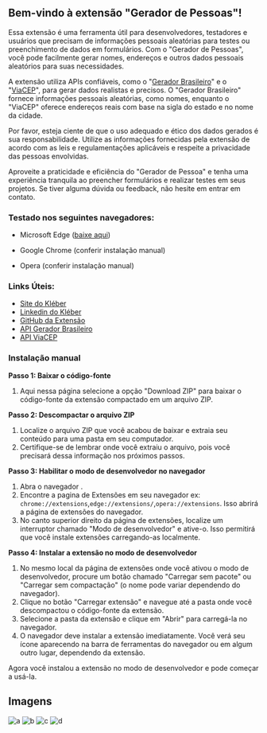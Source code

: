 
## Bem-vindo à extensão "Gerador de Pessoas"!

Essa extensão é uma ferramenta útil para desenvolvedores, testadores e usuários que precisam de informações pessoais aleatórias para testes ou preenchimento de dados em formulários. Com o "Gerador de Pessoas", você pode facilmente gerar nomes, endereços e outros dados pessoais aleatórios para suas necessidades.

A extensão utiliza APIs confiáveis, como o "[Gerador Brasileiro](https://bit.ly/3oDlKax)" e o "[ViaCEP](https://bit.ly/42kEadS)", para gerar dados realistas e precisos. O "Gerador Brasileiro" fornece informações pessoais aleatórias, como nomes, enquanto o "ViaCEP" oferece endereços reais com base na sigla do estado e no nome da cidade.

Por favor, esteja ciente de que o uso adequado e ético dos dados gerados é sua responsabilidade. Utilize as informações fornecidas pela extensão de acordo com as leis e regulamentações aplicáveis e respeite a privacidade das pessoas envolvidas.

Aproveite a praticidade e eficiência do "Gerador de Pessoa" e tenha uma experiência tranquila ao preencher formulários e realizar testes em seus projetos. Se tiver alguma dúvida ou feedback, não hesite em entrar em contato.

### Testado nos seguintes navegadores:

- Microsoft Edge ([baixe aqui](	https://microsoftedge.microsoft.com/addons/detail/dpgiaonoepijnodnffinpdgiopddifog)) 

- Google Chrome (conferir instalação manual)

- Opera (conferir instalação manual)

### Links Úteis:

-   [Site do Kléber](https://bit.ly/45Ly9JR)
-   [Linkedin do Kléber](https://bit.ly/3MKS6rP)
-   [GitHub da Extensão](https://bit.ly/3OUjmXh)
-   [API Gerador Brasileiro](https://bit.ly/3oDlKax)
-   [API ViaCEP](https://bit.ly/42kEadS)


### Instalação manual

**Passo 1: Baixar o código-fonte**

1.  Aqui nessa página selecione a opção "Download ZIP" para baixar o código-fonte da extensão compactado em um arquivo ZIP.

**Passo 2: Descompactar o arquivo ZIP**

1.  Localize o arquivo ZIP que você acabou de baixar e extraia seu conteúdo para uma pasta em seu computador.
2.  Certifique-se de lembrar onde você extraiu o arquivo, pois você precisará dessa informação nos próximos passos.

**Passo 3: Habilitar o modo de desenvolvedor no navegador**

1.  Abra o navegador .
2.  Encontre a pagina de Extensões em seu navegador ex: 
`chrome://extensions`,`edge://extensions/`,`opera://extensions`.
Isso abrirá a página de extensões do navegador.
5.  No canto superior direito da página de extensões, localize um interruptor chamado "Modo de desenvolvedor" e ative-o. Isso permitirá que você instale extensões carregando-as localmente.

**Passo 4: Instalar a extensão no modo de desenvolvedor**

1.  No mesmo local da página de extensões onde você ativou o modo de desenvolvedor, procure um botão chamado "Carregar sem pacote" ou "Carregar sem compactação" (o nome pode variar dependendo do navegador).
2.  Clique no botão "Carregar extensão" e navegue até a pasta onde você descompactou o código-fonte da extensão.
3.  Selecione a pasta da extensão e clique em "Abrir" para carregá-la no navegador.
4.  O navegador deve instalar a extensão imediatamente. Você verá seu ícone aparecendo na barra de ferramentas do navegador ou em algum outro lugar, dependendo da extensão.

Agora você instalou a extensão no modo de desenvolvedor e pode começar a usá-la. 

## Imagens
![a](https://github.com/kleber0a0m/extencaoGeradorPessoas/assets/70644405/7aa0840b-bd15-44a8-85da-fc9a0aa24cef)
![b](https://github.com/kleber0a0m/extencaoGeradorPessoas/assets/70644405/1ceefdca-73e7-41cf-bd0d-28a201a952b2)
![c](https://github.com/kleber0a0m/extencaoGeradorPessoas/assets/70644405/9652ef69-ce5b-495f-8da1-ae74f293ce95)
![d](https://github.com/kleber0a0m/extencaoGeradorPessoas/assets/70644405/346ae5ae-035e-42f6-a04f-f33a63cb0051)
